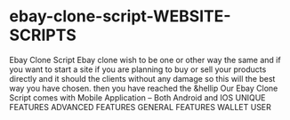 # ebay-clone-script-WEBSITE-SCRIPTS
Ebay Clone Script Ebay clone wish to be one or other way the same and if you want to start a site  if you are planning to buy or  sell your products directly and it should the clients without any damage so this will the best way you have chosen.  then you have reached the &amp;hellip
Our Ebay Clone Script comes with Mobile Application – Both Android and IOS
UNIQUE FEATURES
ADVANCED FEATURES
GENERAL FEATURES
WALLET USER
